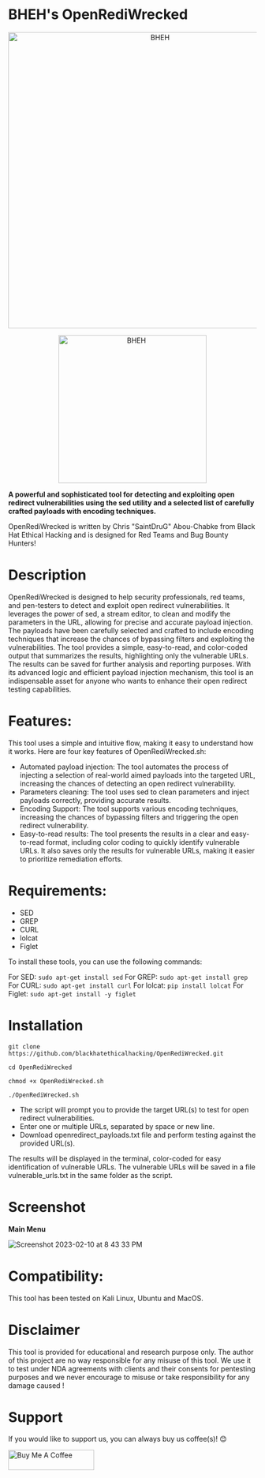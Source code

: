 # BHEH's OpenRediWrecked

<p align="center">
<a href="https://www.blackhatethicalhacking.com"><img src="https://pbs.twimg.com/profile_banners/770898848197795840/1650879597/1500x500" width="600px" alt="BHEH"></a>
</p>
<p align="center">
<a href="https://www.blackhatethicalhacking.com"><img src="https://www.blackhatethicalhacking.com/wp-content/uploads/2022/06/BHEH_logo.png" width="300px" alt="BHEH"></a>
</p>

<p align="center">

**A powerful and sophisticated tool for detecting and exploiting open redirect vulnerabilities using the sed utility and a selected list of carefully crafted payloads with encoding techniques.**

OpenRediWrecked is written by Chris "SaintDruG" Abou-Chabke from Black Hat Ethical Hacking and is designed for Red Teams and Bug Bounty Hunters!
</p>

# Description

OpenRediWrecked is designed to help security professionals, red teams, and pen-testers to detect and exploit open redirect vulnerabilities. It leverages the power of sed, a stream editor, to clean and modify the parameters in the URL, allowing for precise and accurate payload injection. The payloads have been carefully selected and crafted to include encoding techniques that increase the chances of bypassing filters and exploiting the vulnerabilities. The tool provides a simple, easy-to-read, and color-coded output that summarizes the results, highlighting only the vulnerable URLs. The results can be saved for further analysis and reporting purposes. With its advanced logic and efficient payload injection mechanism, this tool is an indispensable asset for anyone who wants to enhance their open redirect testing capabilities.


# Features:

This tool uses a simple and intuitive flow, making it easy to understand how it works. Here are four key features of OpenRediWrecked.sh:

- Automated payload injection: The tool automates the process of injecting a selection of real-world aimed payloads into the targeted URL, increasing the chances of detecting an open redirect vulnerability.
- Parameters cleaning: The tool uses sed to clean parameters and inject payloads correctly, providing accurate results.
- Encoding Support: The tool supports various encoding techniques, increasing the chances of bypassing filters and triggering the open redirect vulnerability.
- Easy-to-read results: The tool presents the results in a clear and easy-to-read format, including color coding to quickly identify vulnerable URLs. It also saves only the results for vulnerable URLs, making it easier to prioritize remediation efforts.

# Requirements:

- SED
- GREP
- CURL
- lolcat
- Figlet

To install these tools, you can use the following commands:

For SED: `sudo apt-get install sed`
For GREP: `sudo apt-get install grep`
For CURL: `sudo apt-get install curl`
For lolcat: `pip install lolcat`
For Figlet: `sudo apt-get install -y figlet`

# Installation

`git clone https://github.com/blackhatethicalhacking/OpenRediWrecked.git`

`cd OpenRediWrecked`

`chmod +x OpenRediWrecked.sh`

`./OpenRediWrecked.sh`

- The script will prompt you to provide the target URL(s) to test for open redirect vulnerabilities.
- Enter one or multiple URLs, separated by space or new line.
- Download openredirect_payloads.txt file and perform testing against the provided URL(s).

The results will be displayed in the terminal, color-coded for easy identification of vulnerable URLs. The vulnerable URLs will be saved in a file vulnerable_urls.txt in the same folder as the script.

# Screenshot

**Main Menu**

![Screenshot 2023-02-10 at 8 43 33 PM](https://user-images.githubusercontent.com/13942386/218172516-f88473cd-e9bd-472e-8541-1b2e9c3f91e6.png)


# Compatibility: 

This tool has been tested on Kali Linux, Ubuntu and MacOS.

# Disclaimer

This tool is provided for educational and research purpose only. The author of this project are no way responsible for any misuse of this tool. 
We use it to test under NDA agreements with clients and their consents for pentesting purposes and we never encourage to misuse or take responsibility for any damage caused !

# Support

If you would like to support us, you can always buy us coffee(s)! :blush:

<a href="https://www.buymeacoffee.com/bheh" target="_blank"><img src="https://cdn.buymeacoffee.com/buttons/default-orange.png" alt="Buy Me A Coffee" height="41" width="174"></a>
